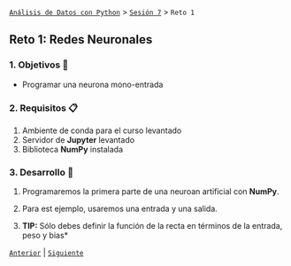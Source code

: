 [`Análisis de Datos con Python`](../../README.md) > [`Sesión 7`](../README.md) > `Reto 1`

## Reto 1: Redes Neuronales

### 1. Objetivos :dart:

- Programar una neurona mono-entrada

### 2. Requisitos :clipboard:

1. Ambiente de conda para el curso levantado
1. Servidor de __Jupyter__ levantado
1. Biblioteca __NumPy__ instalada

### 3. Desarrollo :rocket:

1. Programaremos la primera parte de una neuroan artificial con __NumPy__.

1. Para est ejemplo, usaremos una entrada y una salida.

1. **TIP:** Sólo debes definir la función de la recta en términos de la entrada, peso y bias*

[`Anterior`](../README.md#insdefinición-de-neuronasins) | [`Siguiente`](../reto02/README.md)
